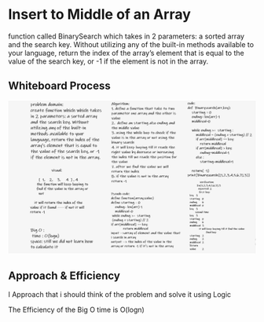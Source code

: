 # Insert to Middle of an Array
function called BinarySearch which takes in 2 parameters: a sorted array and the search key. Without utilizing any of the built-in methods available to your language, return the index of the array’s element that is equal to the value of the search key, or -1 if the element is not in the array.

## Whiteboard Process
![code2](array-binary-search.PNG)

## Approach & Efficiency

I Approach that i should think of the problem and solve it using Logic

The Efficiency of the Big O time is O(logn)
